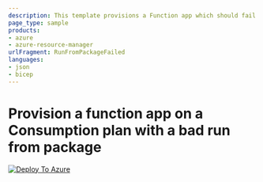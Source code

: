```yaml
---
description: This template provisions a Function app which should fail to intialize from a package.
page_type: sample
products:
- azure
- azure-resource-manager
urlFragment: RunFromPackageFailed
languages:
- json
- bicep
---
```

# Provision a function app on a Consumption plan with a bad run from package


[![Deploy To Azure](https://github.com/andrew-manca/NewHireScenarios/tree/main/RunFromPackageFailed)](https://portal.azure.com/#create/Microsoft.Template/uri/https://github.com/andrew-manca/NewHireScenarios/tree/main/RunFromPackageFailed)
